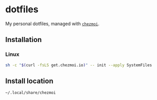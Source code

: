 # dotfiles
My personal dotfiles, managed with [`chezmoi`](https://github.com/twpayne/chezmoi).

## Installation

### Linux

```sh
sh -c "$(curl -fsLS get.chezmoi.io)" -- init --apply SystemFiles
```

## Install location

```sh
~/.local/share/chezmoi
```
